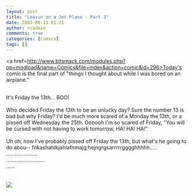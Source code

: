 ```yaml
---
layout: post
title: "Leavin on a Jet Plane - Part 3"
date: 2003-06-13 01:21
author: rcadmin
comments: true
categories: [Comics]
tags: []
---
```

<a href=http://www.bitsmack.com/modules.php?op=modload&name=Comics&file=index&action=comic&id=296>Today's comic</a> is the final part of "things I thought about while I was bored on an airplane."
<br />

<br />
It's Friday the 13th... BOO!
<br />

<br />
Who decided Friday the 13th to be an unlucky day? Sure the number 13 is bad but why Friday? I'd be much more scared of a Monday the 13th, or a pissed off Wednesday the 25th. Oooooh I'm so scared of Friday, <scary voice>"You will be cursed with not having to work tomorrow, HA! HA! HA!"</scary voice> 
<br />

<br />
Uh oh, now I've probably pissed off Friday the 13th, but what's he going to do abou-- fnkashahlkjahlafnmajg;hejngrgsarrrrrgggghhhhh.....
<br />
.....................
<br />
..........................
<br />
......
<br />
<Br><br><!--more--><img src='http://dl.bitsmack.com/comics/20030613.gif' alt'' />
